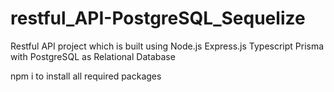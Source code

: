 # restful_API-PostgreSQL_Sequelize

Restful API project which is built using Node.js Express.js Typescript Prisma with PostgreSQL as Relational Database

npm i to install all required packages
